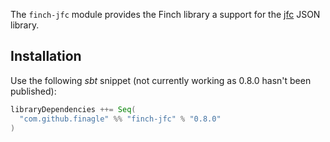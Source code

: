 The `finch-jfc` module provides the Finch library a support for the [jfc](https://github.com/travisbrown/jfc) JSON library. 

Installation
------------
Use the following _sbt_ snippet (not currently working as 0.8.0 hasn't been published):

```scala
libraryDependencies ++= Seq(
  "com.github.finagle" %% "finch-jfc" % "0.8.0"
)
```

